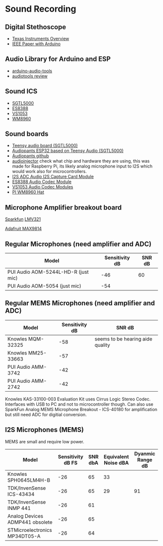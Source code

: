 # Sound Recording

## Digital Stethoscope
- [Texas Instruments Overview](https://www.ti.com/solution/digital-stethoscope)
- [IEEE Paper with Arduino](https://ieeexplore.ieee.org/document/8994674)

## Audio Library for Arduino and ESP
- [arduino-audio-tools](https://github.com/pschatzmann/arduino-audio-tools)
- [audiotools review](https://youtu.be/a936wNgtcRA?si=jpXgP3CTCKrXq8GU)

## Sound ICS
- [SGTL5000](https://www.nxp.com/products/audio-and-radio/audio-converters/ultra-low-power-audio-codec:SGTL5000)
- [ES8388](https://pcbartists.com/wp-content/uploads/2022/07/ES8388-module-datasheet-July-2021.pdf)
- [VS1053](https://cdn-shop.adafruit.com/datasheets/vs1053.pdf)
- [WM8960](https://community.nxp.com/pwmxy87654/attachments/pwmxy87654/imx-processors/52419/1/WM8960.pdf)
  
## Sound boards
- [Teensy audio board (SGTL5000)](https://www.pjrc.com/store/teensy3_audio.html)
- [Audiopants ESP32 based on Teensy Audio (SGTL5000)](https://noties.space/headphones-help)
- [Audiopants github](https://github.com/chipperdoodles/audiopants)
- [audioinjector](https://www.audioinjector.net/)
check what chip and hardware they are using, this was made for Raspberry Pi, its likely analog microphone input to I2S which would work also for microcontrollers.
- [I2S ADC Audio I2S Capture Card Module](https://github.com/pschatzmann/arduino-audio-tools/wiki/External-ADC#i2s-adc-audio-i2s-capture-card-module)
- [ES8388 Audio Codec Module](https://github.com/pschatzmann/arduino-audio-tools/wiki/Audio-Boards#es8388-audio-codec-module)
- [VS1053 Audio Codec Modules](https://github.com/pschatzmann/arduino-audio-tools/wiki/Audio-Boards#vs1053-audio-codec-modules)
- [PI WM8960 Hat](https://github.com/pschatzmann/arduino-audio-tools/wiki/Audio-Boards#pi-wm8960-hat)
   
## Microphone Amplifier breakout board
[Sparkfun](https://learn.sparkfun.com/tutorials/sound-detector-hookup-guide?_gl=1*1kkdu25*_ga*MzMyODI5MDguMTY5NDE5MzI3NQ..*_ga_T369JS7J9N*MTY5NDQ4ODY0MC4zLjEuMTY5NDQ4ODc2NS40NC4wLjA.&_ga=2.97641820.250989333.1694488641-33282908.1694193275)
[LMV321](http://cdn.sparkfun.com/datasheets/Sensors/Sound/LMV324.pdf?_gl=1*101dz5s*_ga*MzMyODI5MDguMTY5NDE5MzI3NQ..*_ga_T369JS7J9N*MTY5NDQ4ODY0MC4zLjEuMTY5NDQ4ODY2MC40MC4wLjA.)

[Adafruit MAX9814](https://www.adafruit.com/product/1713)

## Regular Microphones (need amplifier and ADC)

| Model | Sensitivity dB | SNR dB |
| ----- | ----------- | --- |
| PUI Audio AOM-5244L-HD-R (just mic) | -46 | 60 | 
| PUI Audio AOM-5054 (just mic)       | -54 |    | 

## Regular MEMS Microphones (need amplifier and ADC)

| Model | Sensitivity dB | SNR dB |
| ----- | ----------- | --- |
| Knowles MQM-32325 | -58 | seems to be hearing aide quality |
| Knowles MM25-33663 | -57 | |
| PUI Audio AMM-3742 | -42 | |
| PUI Audio AMM-2742 | -42 | |

Knowles KAS-33100-003 Evaluation Kit uses Cirrus Logic Stereo Codec. Interfaces with USB to PC and not to microcontroller though.
Can also use SparkFun Analog MEMS Microphone Breakout - ICS-40180 for amplification but still need ADC for digitial conversion. 

## I2S Microphones (MEMS)
MEMS are small and require low power.

| Model                 | Sensitivity dB FS | SNR dbA | Equivalent Noise dBA | Dyanmic Range dB |
| --------------------- | ----------- | ------ | ---------------- | ------------- |
| Knowles SPH0645LM4H-B | -26 | 65 | 33 | |
| TDK/InvenSense ICS-43434 | -26 | 65 | 29 | 91 |
| TDK/InvenSense INMP 441 | -26 | 61 |
| Analog Devices ADMP441 obsolete| -26 | 65 | | |
| STMicroelectronics MP34DT05-A | -26 | 64 | | |
